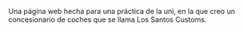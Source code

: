 Una página web hecha para una práctica de la uni, en la que creo un concesionario de coches que se llama Los Santos Customs.
